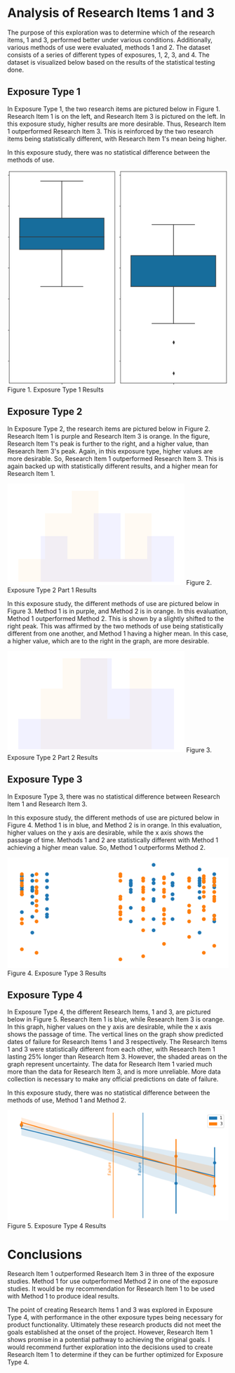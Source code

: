# Analysis of Research Items 1 and 3

The purpose of this exploration was to determine which of the research items, 1 and 3, performed better under various conditions. Additionally, various methods of use were evaluated, methods 1 and 2. The dataset consists of a series of different types of exposures, 1, 2, 3, and 4. The dataset is visualized below based on the results of the statistical testing done.

## Exposure Type 1

In Exposure Type 1, the two research items are pictured below in Figure 1. Research Item 1 is on the left, and Research Item 3 is pictured on the left. In this exposure study, higher results are more desirable. Thus, Research Item 1 outperformed Research Item 3. This is reinforced by the two research items being statistically different, with Research Item 1's mean being higher.

In this exposure study, there was no statistical difference between the methods of use.

<img src="stripped exposure 1.png" alt="exposure type 1 results" />
Figure 1. Exposure Type 1 Results

## Exposure Type 2

In Exposure Type 2, the research items are pictured below in Figure 2. Research Item 1 is purple and Research Item 3 is orange. In the figure, Research Item 1's peak is further to the right, and a higher value, than Research Item 3's peak. Again, in this exposure type, higher values are more desirable. So, Research Item 1 outperformed Research Item 3. This is again backed up with statistically different results, and a higher mean for Research Item 1.

<img src="stripped exposure 2-1.png" alt="exposure type 2 results part 1" />
Figure 2. Exposure Type 2 Part 1 Results

In this exposure study, the different methods of use are pictured below in Figure 3. Method 1 is in purple, and Method 2 is in orange. In this evaluation, Method 1 outperformed Method 2. This is shown by a slightly shifted to the right peak. This was affirmed by the two methods of use being statistically different from one another, and Method 1 having a higher mean. In this case, a higher value, which are to the right in the graph, are more desirable.

<img src="stripped exposure 2-2.png" alt="exposure type 2 results part 2" />
Figure 3. Exposure Type 2 Part 2 Results

## Exposure Type 3

In Exposure Type 3, there was no statistical difference between Research Item 1 and Research Item 3.

In this exposure study, the different methods of use are pictured below in Figure 4. Method 1 is in blue, and Method 2 is in orange. In this evaluation, higher values on the y axis are desirable, while the x axis shows the passage of time. Methods 1 and 2 are statistically different with Method 1 achieving a higher mean value. So, Method 1 outperforms Method 2.

<img src="stripped exposure 3.png" alt="exposure type 3 results" />
Figure 4. Exposure Type 3 Results

## Exposure Type 4

In Exposure Type 4, the different Research Items, 1 and 3, are pictured below in Figure 5. Research Item 1 is blue, while Research Item 3 is orange. In this graph, higher values on the y axis are desirable, while the x axis shows the passage of time. The vertical lines on the graph show predicted dates of failure for Research Items 1 and 3 respectively. The Research Items 1 and 3 were statistically different from each other, with Research Item 1 lasting 25% longer than Research Item 3. However, the shaded areas on the graph represent uncertainty. The data for Research Item 1 varied much more than the data for Research Item 3, and is more unreliable. More data collection is necessary to make any official predictions on date of failure.

In this exposure study, there was no statistical difference between the methods of use, Method 1 and Method 2.

<img src="stripped exposure 4.png" alt="exposure type 4 results" />
Figure 5. Exposure Type 4 Results

# Conclusions

Research Item 1 outperformed Research Item 3 in three of the exposure studies. Method 1 for use outperformed Method 2 in one of the exposure studies. It would be my recommendation for Research Item 1 to be used with Method 1 to produce ideal results.

The point of creating Research Items 1 and 3 was explored in Exposure Type 4, with performance in the other exposure types being necessary for product functionality. Ultimately these research products did not meet the goals established at the onset of the project. However, Research Item 1 shows promise in a potential pathway to achieving the original goals. I would recommend further exploration into the decisions used to create Research Item 1 to determine if they can be further optimized for Exposure Type 4.
